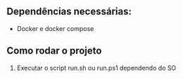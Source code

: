 ## Dependências necessárias:

- Docker e docker compose 

## Como rodar o projeto

1. Executar o script run.sh ou run.ps1 dependendo do SO